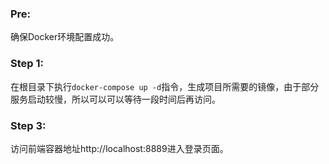 ### Pre:

确保Docker环境配置成功。



### Step 1:

在根目录下执行`docker-compose up -d`指令，生成项目所需要的镜像，由于部分服务启动较慢，所以可以可以等待一段时间后再访问。



### Step 3:

访问前端容器地址http://localhost:8889进入登录页面。